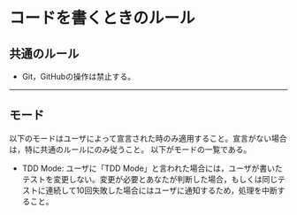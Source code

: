# コードを書くときのルール

## 共通のルール

- Git，GitHubの操作は禁止する。

---

## モード

以下のモードはユーザによって宣言された時のみ適用すること。宣言がない場合は，特に共通のルールにのみ従うこと。
以下がモードの一覧である。

- TDD Mode: ユーザに「TDD Mode」と言われた場合には，ユーザが書いたテストを変更しない。変更が必要とあなたが判断した場合，もしくは同じテストに連続して10回失敗した場合にはユーザに通知するため，処理を中断すること。
